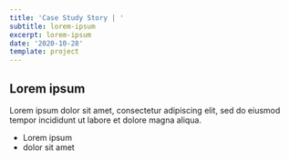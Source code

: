 ```yaml
---
title: 'Case Study Story | '
subtitle: lorem-ipsum
excerpt: lorem-ipsum
date: '2020-10-28'
template: project
---
```

## Lorem ipsum
Lorem ipsum dolor sit amet, consectetur adipiscing elit, sed do eiusmod tempor incididunt ut labore et dolore magna aliqua.
- Lorem ipsum
- dolor sit amet
